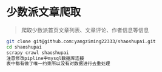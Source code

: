 # 少数派文章爬取

> 爬取少数派首页文章列表、文章评论、作者信息等信息

``` bash
git clone git@github.com:yangziming22333/shaoshupai.git
cd shaoshupai
scrapy crawl shaoshupai
注意修改pipline中mysql数据库连接
表中都有做了唯一约束所以没有对数据进行去重处理

```
